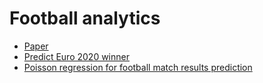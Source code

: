 # Football analytics

- [Paper](https://arxiv.org/abs/1802.04987)
- [Predict Euro 2020 winner](https://towardsdatascience.com/predict-euro-cup-matches-with-simple-statistics-2fc913678117)
- [Poisson regression for football match results prediction](https://towardsdatascience.com/predicting-matches-for-the-uefa-euro-2020-championship-7dcfa449c8ee)